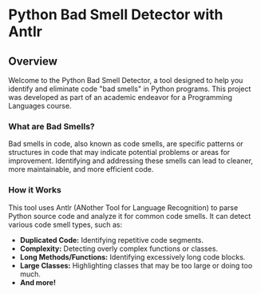# Python Bad Smell Detector with Antlr

## Overview

Welcome to the Python Bad Smell Detector, a tool designed to help you identify and eliminate code "bad smells" in Python programs. This project was developed as part of an academic endeavor for a Programming Languages course.

### What are Bad Smells?

Bad smells in code, also known as code smells, are specific patterns or structures in code that may indicate potential problems or areas for improvement. Identifying and addressing these smells can lead to cleaner, more maintainable, and more efficient code.

### How it Works

This tool uses Antlr (ANother Tool for Language Recognition) to parse Python source code and analyze it for common code smells. It can detect various code smell types, such as:

- **Duplicated Code:** Identifying repetitive code segments.
- **Complexity:** Detecting overly complex functions or classes.
- **Long Methods/Functions:** Identifying excessively long code blocks.
- **Large Classes:** Highlighting classes that may be too large or doing too much.
- **And more!**
